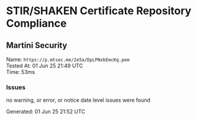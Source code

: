 # STIR/SHAKEN Certificate Repository Compliance

## Martini Security

Name: `https://p.mtsec.me/2e5a/DpLPNxbEmcKq.pem`\
Tested At: 01 Jun 25 21:49 UTC\
Time: 53ms

### Issues

no warning, or error, or notice date level issues were found

Generated: 01 Jun 25 21:52 UTC